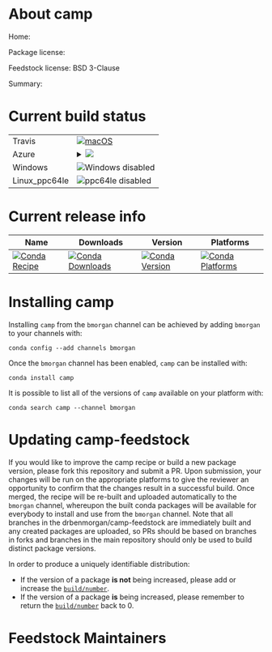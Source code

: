 About camp
==========

Home: 

Package license: 

Feedstock license: BSD 3-Clause

Summary: 



Current build status
====================


<table><tr>
    <td>Travis</td>
    <td>
      <a href="https://travis-ci.com/drbenmorgan/camp-feedstock">
        <img alt="macOS" src="https://img.shields.io/travis/com/drbenmorgan/camp-feedstock/master.svg?label=macOS">
      </a>
    </td>
  </tr>
    
  <tr>
    <td>Azure</td>
    <td>
      <details>
        <summary>
          <a href="https://dev.azure.com/drbenmorgan/feedstock-builds/_build/latest?definitionId=&branchName=master">
            <img src="https://dev.azure.com/drbenmorgan/feedstock-builds/_apis/build/status/camp-feedstock?branchName=master">
          </a>
        </summary>
        <table>
          <thead><tr><th>Variant</th><th>Status</th></tr></thead>
          <tbody><tr>
              <td>linux</td>
              <td>
                <a href="https://dev.azure.com/drbenmorgan/feedstock-builds/_build/latest?definitionId=&branchName=master">
                  <img src="https://dev.azure.com/drbenmorgan/feedstock-builds/_apis/build/status/camp-feedstock?branchName=master&jobName=linux&configuration=linux_" alt="variant">
                </a>
              </td>
            </tr><tr>
              <td>osx</td>
              <td>
                <a href="https://dev.azure.com/drbenmorgan/feedstock-builds/_build/latest?definitionId=&branchName=master">
                  <img src="https://dev.azure.com/drbenmorgan/feedstock-builds/_apis/build/status/camp-feedstock?branchName=master&jobName=osx&configuration=osx_" alt="variant">
                </a>
              </td>
            </tr>
          </tbody>
        </table>
      </details>
    </td>
  </tr>
  <tr>
    <td>Windows</td>
    <td>
      <img src="https://img.shields.io/badge/Windows-disabled-lightgrey.svg" alt="Windows disabled">
    </td>
  </tr>
  <tr>
    <td>Linux_ppc64le</td>
    <td>
      <img src="https://img.shields.io/badge/ppc64le-disabled-lightgrey.svg" alt="ppc64le disabled">
    </td>
  </tr>
</table>

Current release info
====================

| Name | Downloads | Version | Platforms |
| --- | --- | --- | --- |
| [![Conda Recipe](https://img.shields.io/badge/recipe-camp-green.svg)](https://anaconda.org/bmorgan/camp) | [![Conda Downloads](https://img.shields.io/conda/dn/bmorgan/camp.svg)](https://anaconda.org/bmorgan/camp) | [![Conda Version](https://img.shields.io/conda/vn/bmorgan/camp.svg)](https://anaconda.org/bmorgan/camp) | [![Conda Platforms](https://img.shields.io/conda/pn/bmorgan/camp.svg)](https://anaconda.org/bmorgan/camp) |

Installing camp
===============

Installing `camp` from the `bmorgan` channel can be achieved by adding `bmorgan` to your channels with:

```
conda config --add channels bmorgan
```

Once the `bmorgan` channel has been enabled, `camp` can be installed with:

```
conda install camp
```

It is possible to list all of the versions of `camp` available on your platform with:

```
conda search camp --channel bmorgan
```




Updating camp-feedstock
=======================

If you would like to improve the camp recipe or build a new
package version, please fork this repository and submit a PR. Upon submission,
your changes will be run on the appropriate platforms to give the reviewer an
opportunity to confirm that the changes result in a successful build. Once
merged, the recipe will be re-built and uploaded automatically to the
`bmorgan` channel, whereupon the built conda packages will be available for
everybody to install and use from the `bmorgan` channel.
Note that all branches in the drbenmorgan/camp-feedstock are
immediately built and any created packages are uploaded, so PRs should be based
on branches in forks and branches in the main repository should only be used to
build distinct package versions.

In order to produce a uniquely identifiable distribution:
 * If the version of a package **is not** being increased, please add or increase
   the [``build/number``](https://conda.io/docs/user-guide/tasks/build-packages/define-metadata.html#build-number-and-string).
 * If the version of a package **is** being increased, please remember to return
   the [``build/number``](https://conda.io/docs/user-guide/tasks/build-packages/define-metadata.html#build-number-and-string)
   back to 0.

Feedstock Maintainers
=====================


